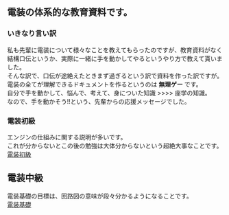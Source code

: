 ## 電装の体系的な教育資料です。

### いきなり言い訳
私も先輩に電装について様々なことを教えてもらったのですが、教育資料がなく結構口伝というか、実際に一緒に手を動かしてやるというやり方で教えて貰いました。  
そんな訳で、口伝が途絶えたときまず過ぎるという訳で資料を作った訳ですが。  
電装の全てが理解できるドキュメントを作るというのは **無理ゲー** です。  
自分で手を動かして、悩んで、考えて、身についた知識 >>>> 座学の知識。  
なので、手を動かそう!!という、先輩からの応援メッセージでした。  

### 電装初級
エンジンの仕組みに関する説明が多いです。  
これが分からないとこの後の勉強は大体分からないという超絶大事なことです。  
[電装初級](./basic)  

## 電装中級
電装基礎の目標は、回路図の意味が段々分かるようになることです。  
[電装基礎](./standard)  